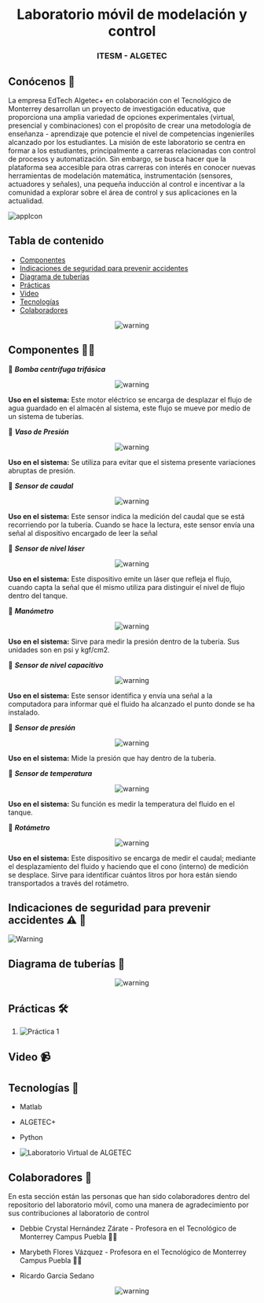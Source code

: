 <h1 align="center">Laboratorio móvil de modelación y control</h1>
<h3 align="center">ITESM - ALGETEC</h1>


## Conócenos :dvd:
La empresa EdTech Algetec+ en colaboración con el Tecnológico de Monterrey desarrollan un proyecto de investigación educativa, que proporciona una amplia variedad de opciones experimentales (virtual, presencial y combinaciones) con el propósito de crear una metodología de enseñanza - aprendizaje que potencie el nivel de competencias ingenieriles alcanzado por los estudiantes. La misión de este laboratorio se centra en formar a los estudiantes, principalmente a carreras relacionadas con control de procesos y automatización. Sin embargo, se busca hacer que la plataforma sea accesible para otras carreras con interés en conocer nuevas herramientas de modelación matemática, instrumentación (sensores, actuadores y señales), una pequeña inducción al control e incentivar a la comunidad a explorar sobre el área de control y sus aplicaciones en la actualidad.

![appIcon](https://conecta.tec.mx/sites/default/files/inline-images/laboratorio-movil-mecatronica-campus-puebla-2.jpg)


## Tabla de contenido
- [Componentes](#seccion-1)
- [Indicaciones de seguridad para prevenir accidentes](#seccion-2)
- [Diagrama de tuberías](#seccion-3)
- [Prácticas](#seccion-4)
- [Video](#seccion-5)
- [Tecnologías](#seccion-6)
- [Colaboradores](#seccion-7)

<div align="center">
  <img src="images/1.png" alt="warning">
</div>

## Componentes <a name="seccion-1"></a> 👩‍💻
:small_red_triangle_down: ***Bomba centrífuga trifásica***

<div align="center">
  <img src="images/2.png" alt="warning">
</div>

**Uso en el sistema:**
Este motor eléctrico se encarga de desplazar el flujo de agua guardado en el almacén al sistema, este flujo se mueve por medio de un sistema de tuberías.

:small_red_triangle_down: ***Vaso de Presión***

<div align="center">
  <img src="images/3.png" alt="warning">
</div>

**Uso en el sistema:**
Se utiliza para evitar que el sistema presente variaciones abruptas de presión.

:small_red_triangle_down: ***Sensor de caudal***

<div align="center">
  <img src="images/4.png" alt="warning">
</div>

**Uso en el sistema:** 
Este sensor indica la medición del caudal que se está recorriendo por la tubería. Cuando se hace la lectura, este sensor envía una señal al dispositivo encargado de leer la señal

:small_red_triangle_down: ***Sensor de nivel láser***

<div align="center">
  <img src="images/5.png" alt="warning">
</div>

**Uso en el sistema:** 
Este dispositivo emite un láser que refleja el flujo, cuando capta la señal que él mismo utiliza para distinguir el nivel de flujo dentro del tanque.

:small_red_triangle_down: ***Manómetro***

<div align="center">
  <img src="images/6.png" alt="warning">
</div>

**Uso en el sistema:** 
Sirve para medir la presión dentro de la tubería. Sus unidades son en psi y kgf/cm2.

:small_red_triangle_down: ***Sensor de nivel capacitivo***

<div align="center">
  <img src="images/7.png" alt="warning">
</div>

**Uso en el sistema:** 
Este sensor identifica y envía una señal a la computadora para informar qué el fluido ha alcanzado el punto donde se ha instalado.

:small_red_triangle_down: ***Sensor de presión***

<div align="center">
  <img src="images/8.png" alt="warning">
</div>

**Uso en el sistema:** 
Mide la presión que hay dentro de la tubería.

:small_red_triangle_down: ***Sensor de temperatura***

<div align="center">
  <img src="images/9.png" alt="warning">
</div>

**Uso en el sistema:** 
Su función es medir la temperatura del fluido en el tanque.

:small_red_triangle_down: ***Rotámetro***

<div align="center">
  <img src="images/12.png" alt="warning">
</div>

**Uso en el sistema:** 
Este dispositivo se encarga de medir el caudal; mediante el desplazamiento del fluido y haciendo que el cono (interno) de medición se desplace. Sirve para identificar cuántos litros por hora están siendo transportados a través del rotámetro.

## Indicaciones de seguridad para prevenir accidentes <a name="seccion-2"></a>⚠️ 🚧

![Warning](images/10.png)

## Diagrama de tuberías <a name="seccion-3"></a> 🔌

<div align="center">
  <img src="images/11.png" alt="warning">
</div>

## Prácticas <a name="seccion-4"></a>🛠️

1. ![Práctica 1](https://github.com/labmovilITESM/Practica1/tree/main)

## Video <a name="seccion-5"></a>📹

## Tecnologías <a name="seccion-6"></a>📱

- Matlab

- ALGETEC+

- Python

- ![Laboratorio Virtual de ALGETEC](https://algetec.grupoa.education/plataforma/auth/signin?returnUrl=%2Fcourse%2F329264)

## Colaboradores <a name="seccion-7"></a>🦺
En esta sección están las personas que han sido colaboradores dentro del repositorio del laboratorio móvil, como una manera de agradecimiento por sus contribuciones al laboratorio de control

- Debbie Crystal Hernández Zárate - Profesora en el Tecnológico de Monterrey Campus Puebla 👩‍🏫

- Marybeth Flores Vázquez - Profesora en el Tecnológico de Monterrey Campus Puebla 👩‍🏫

- Ricardo Garcia Sedano

<div align="center">
  <img src="images/13.png" alt="warning">
</div>


<!---
labmovilITESM/labmovilITESM is a ✨ special ✨ repository because its `README.md` (this file) appears on your GitHub profile.
You can click the Preview link to take a look at your changes.
--->
